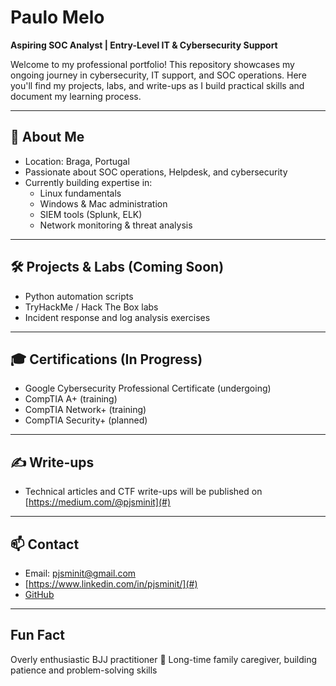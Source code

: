 # Paulo Melo

**Aspiring SOC Analyst | Entry-Level IT & Cybersecurity Support**

Welcome to my professional portfolio! This repository showcases my ongoing journey in cybersecurity, IT support, and SOC operations. Here you'll find my projects, labs, and write-ups as I build practical skills and document my learning process.

---

## 🚀 About Me
- Location: Braga, Portugal  
- Passionate about SOC operations, Helpdesk, and cybersecurity  
- Currently building expertise in:
  - Linux fundamentals
  - Windows & Mac administration
  - SIEM tools (Splunk, ELK)
  - Network monitoring & threat analysis

---

## 🛠️ Projects & Labs (Coming Soon)
- Python automation scripts  
- TryHackMe / Hack The Box labs  
- Incident response and log analysis exercises  

---

## 🎓 Certifications (In Progress)
- Google Cybersecurity Professional Certificate (undergoing)
- CompTIA A+ (training)
- CompTIA Network+ (training)
- CompTIA Security+ (planned)

---

## ✍️ Write-ups
- Technical articles and CTF write-ups will be published on [https://medium.com/@pjsminit](#)  

---

## 📫 Contact
- Email: pjsminit@gmail.com  
- [https://www.linkedin.com/in/pjsminit/](#)  
- [GitHub](https://github.com/PJSMinIT)

---

## Fun Fact
Overly enthusiastic BJJ practitioner 🥋
Long-time family caregiver, building patience and problem-solving skills
